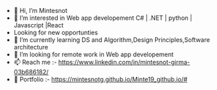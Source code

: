 - 👋 Hi, I’m Mintesnot
- 👀 I’m interested in Web app developement C# | .NET | python | Javascript |React
-  Looking for new opportunties
- 🌱 I’m currently learning DS and Algorithm,Design Principles,Software architecture
- 💞️ I’m looking for remote work in Web app developement
- 📫 Reach me :- https://www.linkedin.com/in/mintesnot-girma-03b686182/
- 🧔 Portfolio  :- https://mintesnotg.github.io/Minte19_github.io/#

<!---
Mintesnotg/Mintesnotg is a ✨ special ✨ repository because its `README.md` (this file) appears on your GitHub profile.
You can click the Preview link to take a look at your changes.
--->

